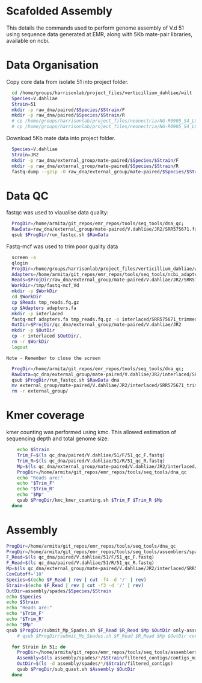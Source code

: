 Scafolded Assembly
====================

This details the commands used to perform genome assembly of V.d 51 using
sequence data generated at EMR, along with 5Kb mate-pair libraries, available on
ncbi.

# Data Organisation

Copy core data from isolate 51 into project folder.

```bash
  cd /home/groups/harrisonlab/project_files/verticillium_dahliae/wilt
  Species=V.dahliae
  Strain=51
  mkdir -p raw_dna/paired/$Species/$Strain/F
  mkdir -p raw_dna/paired/$Species/$Strain/R
  # cp /home/groups/harrisonlab/project_files/neonectria/NG-R0905_S4_L001_R1_001.fastq raw_dna/paired/$Species/$Strain/F/.
  # cp /home/groups/harrisonlab/project_files/neonectria/NG-R0905_S4_L001_R2_001.fastq raw_dna/paired/$Species/$Strain/R/.
```

Download 5Kb mate data into project folder.

```bash
  Species=V.dahliae
  Strain=JR2
  mkdir -p raw_dna/external_group/mate-paired/$Species/$Strain/F
  mkdir -p raw_dna/external_group/mate-paired/$Species/$Strain/R
  fastq-dump --gzip -O raw_dna/external_group/mate-paired/$Species/$Strain/. SRR575671
```

# Data QC

fastqc was used to viaualise data quality:

```bash
  ProgDir=/home/armita/git_repos/emr_repos/tools/seq_tools/dna_qc;
  RawData=raw_dna/external_group/mate-paired/V.dahliae/JR2/SRR575671.fastq.gz
  qsub $ProgDir/run_fastqc.sh $RawData
```

Fastq-mcf was used to trim poor quality data

```bash
  screen -a
  qlogin
  ProjDir=/home/groups/harrisonlab/project_files/verticillium_dahliae/wilt
  Adapters=/home/armita/git_repos/emr_repos/tools/seq_tools/ncbi_adapters.fa
  Reads=$ProjDir/raw_dna/external_group/mate-paired/V.dahliae/JR2/SRR575671.fastq.gz
  WorkDir=/tmp/fastq-mcf_Vd
  mkdir -p $WorkDir
  cd $WorkDir
  cp $Reads tmp_reads.fq.gz
  cp $Adapters adapters.fa
  mkdir -p interlaced
  fastq-mcf adapters.fa tmp_reads.fq.gz -o interlaced/SRR575671_trimmed.fastq.gz -C 1000000 -u -k 20 -t 0.01 -q 30 -p 5
  OutDir=$ProjDir/qc_dna/external_group/mate-paired/V.dahliae/JR2
  mkdir -p $OutDir
  cp -r interlaced $OutDir/.
  rm -r $WorkDir
  logout
  ```
    Note - Remember to close the screen


```bash
  ProgDir=/home/armita/git_repos/emr_repos/tools/seq_tools/dna_qc;
  RawData=qc_dna/external_group/mate-paired/V.dahliae/JR2/interlaced/SRR575671_trimmed.fastq.gz
  qsub $ProgDir/run_fastqc.sh $RawData dna
  mv external_group/mate-paired/V.dahliae/JR2/interlaced/SRR575671_trimmed_fastqc qc_dna/external_group/mate-paired/V.dahliae/JR2/interlaced/.
  rm -r external_group/
```

# Kmer coverage

kmer counting was performed using kmc.
This allowed estimation of sequencing depth and total genome size:

```bash
    echo $Strain
    Trim_F=$(ls qc_dna/paired/V.dahliae/51/F/51_qc_F.fastq)
    Trim_R=$(ls qc_dna/paired/V.dahliae/51/R/51_qc_R.fastq)
    Mp=$(ls qc_dna/external_group/mate-paired/V.dahliae/JR2/interlaced/SRR575671_trimmed.fastq.gz)
    ProgDir=/home/armita/git_repos/emr_repos/tools/seq_tools/dna_qc
    echo "Reads are:"
    echo "$Trim_F"
    echo "$Trim_R"
    echo "$Mp"
    qsub $ProgDir/kmc_kmer_counting.sh $Trim_F $Trim_R $Mp
  done
```




# Assembly

```bash
ProgDir=/home/armita/git_repos/emr_repos/tools/seq_tools/dna_qc
ProgDir=/home/armita/git_repos/emr_repos/tools/seq_tools/assemblers/spades
F_Read=$(ls qc_dna/paired/V.dahliae/51/F/51_qc_F.fastq)
F_Read=$(ls qc_dna/paired/V.dahliae/51/R/51_qc_R.fastq)
Mp=$(ls qc_dna/external_group/mate-paired/V.dahliae/JR2/interlaced/SRR575671_trimmed.fastq.gz)
CovCutoff='10'
Species=$(echo $F_Read | rev | cut -f4 -d '/' | rev)
Strain=$(echo $F_Read | rev | cut -f3 -d '/' | rev)
OutDir=assembly/spades/$Species/$Strain
echo $Species
echo $Strain
echo "Reads are:"
echo "$Trim_F"
echo "$Trim_R"
echo "$Mp"
qsub $ProgDir/submit_Mp_Spades.sh $F_Read $R_Read $Mp $OutDir only-assembler $CovCutoff
    # qsub $ProgDir/submit_Mp_Spades.sh $F_Read $R_Read $Mp $OutDir correct $CovCutoff
```

```bash
  for Strain in 51; do
    ProgDir=/home/armita/git_repos/emr_repos/tools/seq_tools/assemblers/assembly_qc/quast
    Assembly=$(ls assembly/spades/*/$Strain/filtered_contigs/contigs_min_500bp.fasta)
    OutDir=$(ls -d assembly/spades/*/$Strain/filtered_contigs)
    qsub $ProgDir/sub_quast.sh $Assembly $OutDir
  done
```
